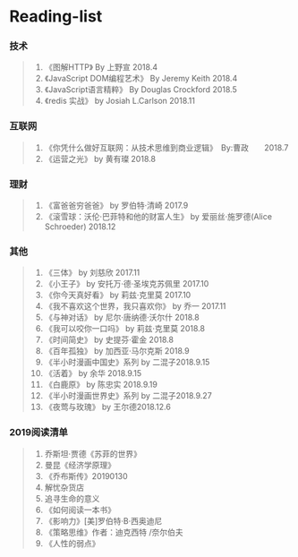 # Reading-list
### 技术
> 1. 《图解HTTP》 By 上野宣 2018.4
> 2. 《JavaScript DOM编程艺术》 By Jeremy Keith 2018.4
> 3. 《JavaScript语言精粹》 By Douglas Crockford 2018.5
> 4. 《redis 实战》 by Josiah L.Carlson 2018.11

### 互联网
> 1. 《你凭什么做好互联网：从技术思维到商业逻辑》　By:曹政　　2018.7
> 2. 《运营之光》 by 黄有璨 2018.8

### 理财
> 1. 《富爸爸穷爸爸》 by 罗伯特·清崎 2017.9
> 2. 《滚雪球：沃伦·巴菲特和他的财富人生》 by 爱丽丝·施罗德(Alice Schroeder) 2018.12

### 其他
> 1. 《三体》 by 刘慈欣 2017.11
> 2. 《小王子》 by 安托万·德·圣埃克苏佩里  2017.10
> 3. 《你今天真好看》 by 莉兹·克里莫   2017.10
> 4. 《我不喜欢这个世界，我只喜欢你》 by 乔一  2017.11
> 5. 《与神对话》 by 尼尔·唐纳德·沃尔什 2018.8
> 6. 《我可以咬你一口吗》 by 莉兹·克里莫   2018.8
> 7. 《时间简史》 by 史提芬·霍金  2018.8
> 8. 《百年孤独》 by 加西亚·马尔克斯  2018.9
> 9. 《半小时漫画中国史》系列 by 二混子2018.9.15
> 10. 《活着》 by 余华 2018.9.15
> 11. 《白鹿原》 by 陈忠实 2018.9.19
> 12. 《半小时漫画世界史》系列 by 二混子2018.9.27
> 13. 《夜莺与玫瑰》 by 王尔德2018.12.6

### 2019阅读清单
> 1. 乔斯坦·贾德《苏菲的世界》
> 2. 曼昆《经济学原理》
> 3. 《乔布斯传》20190130
> 4. 解忧杂货店
> 5. 追寻生命的意义
> 6. 《如何阅读一本书》
> 7. 《影响力》[美]罗伯特·B·西奥迪尼
> 8. 《策略思维》作者：迪克西特 /奈尔伯夫
> 9. 《人性的弱点》

